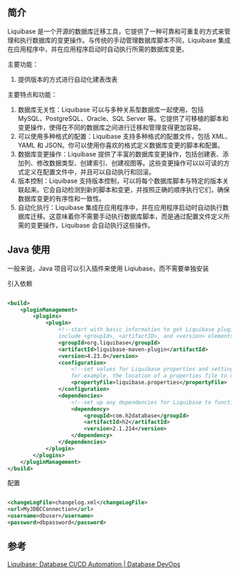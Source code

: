 ## 简介

Liquibase 是一个开源的数据库迁移工具，它提供了一种可靠和可重复的方式来管理和执行数据库的变更操作。与传统的手动管理数据库脚本不同，Liquibase
集成在应用程序中，并在应用程序启动时自动执行所需的数据库变更。

主要功能：

1. 提供版本的方式进行自动化建表改表

主要特点和功能：

1. 数据库无关性：Liquibase 可以与多种关系型数据库一起使用，包括 MySQL、PostgreSQL、Oracle、SQL Server
   等。它提供了可移植的脚本和变更操作，使得在不同的数据库之间进行迁移和管理变得更加容易。
2. 可以使用多种格式的配置：Liquibase 支持多种格式的配置文件，包括 XML、YAML 和 JSON。你可以使用你喜欢的格式定义数据库变更的脚本和配置。
3. 数据库变更操作：Liquibase 提供了丰富的数据库变更操作，包括创建表、添加列、修改数据类型、创建索引、创建视图等。这些变更操作可以以可读的方式定义在配置文件中，并且可以自动执行和回滚。
4. 版本控制：Liquibase 支持版本控制，可以将每个数据库脚本与特定的版本关联起来。它会自动检测到新的脚本和变更，并按照正确的顺序执行它们，确保数据库变更的有序性和一致性。
5. 自动化执行：Liquibase 集成在应用程序中，并在应用程序启动时自动执行数据库迁移。这意味着你不需要手动执行数据库脚本，而是通过配置文件定义所需的变更操作，Liquibase
   会自动执行这些操作。

## Java 使用

一般来说，Java 项目可以引入插件来使用 Liqiubase，而不需要单独安装

引入依赖

```xml

<build>
    <pluginManagement>
        <plugins>
            <plugin>
                <!--start with basic information to get Liquibase plugin:
                include <groupId>, <artifactID>, and <version> elements-->
                <groupId>org.liquibase</groupId>
                <artifactId>liquibase-maven-plugin</artifactId>
                <version>4.23.0</version>
                <configuration>
                    <!--set values for Liquibase properties and settings
                    for example, the location of a properties file to use-->
                    <propertyFile>liquibase.properties</propertyFile>
                </configuration>
                <dependencies>
                    <!--set up any dependencies for Liquibase to function in your environment for example, a database-specific plugin-->
                    <dependency>
                        <groupId>com.h2database</groupId>
                        <artifactId>h2</artifactId>
                        <version>2.1.214</version>
                    </dependency>
                </dependencies>
            </plugin>
        </plugins>
    </pluginManagement>
</build>
```

配置

```xml

<changeLogFile>changelog.xml</changeLogFile>
<url>MyJDBCConnection</url>
<username>dbuser</username>
<password>dbpassword</password>
```

## 参考

[Liquibase: Database CI/CD Automation | Database DevOps](https://www.liquibase.com/)